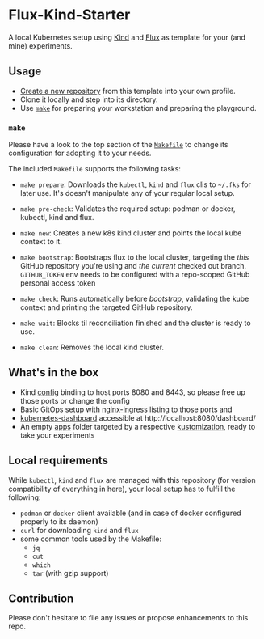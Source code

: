 # Flux-Kind-Starter

A local Kubernetes setup using [Kind](https://kind.sigs.k8s.io/) and [Flux](https://fluxcd.io/) as template for your (and mine) experiments.

## Usage

* [Create a new repository](https://github.com/heubeck/flux-kind-starter/generate) from this template into your own profile.
* Clone it locally and step into its directory.
* Use [`make`](#make) for preparing your workstation and preparing the playground.

### `make`

Please have a look to the top section of the [`Makefile`](Makefile) to change its configuration for adopting it to your needs.

The included `Makefile` supports the following tasks:

* `make prepare`:
  Downloads the `kubectl`, `kind` and `flux` clis to `~/.fks` for later use. It's doesn't manipulate any of your regular local setup.

* `make pre-check`:
  Validates the required setup: podman or docker, kubectl, kind and flux.

* `make new`:
  Creates a new k8s kind cluster and points the local kube context to it.

* `make bootstrap`:
  Bootstraps flux to the local cluster, targeting the _this_ GitHub repository you're using and _the current_ checked out branch.
  `GITHUB_TOKEN` env needs to be configured with a repo-scoped GitHub personal access token

* `make check`:
  Runs automatically before _bootstrap_, validating the kube context and printing the targeted GitHub repository.

* `make wait`:
  Blocks til reconciliation finished and the cluster is ready to use.

* `make clean`:
  Removes the local kind cluster.

## What's in the box

* Kind [config](.kind/config.yaml) binding to host ports 8080 and 8443, so please free up those ports or change the config
* Basic GitOps setup with [nginx-ingress](https://github.com/kubernetes/ingress-nginx/tree/main/charts/ingress-nginx) listing to those ports and
* [kubernetes-dashboard](https://github.com/kubernetes/dashboard/tree/master/charts/helm-chart/kubernetes-dashboard) accessible at http://localhost:8080/dashboard/
* An empty [apps](apps) folder targeted by a respective [kustomization](local-cluster/apps.yaml), ready to take your experiments

## Local requirements

While `kubectl`, `kind` and `flux` are managed with this repository (for version compatibility of everything in here), your local setup has to fulfill the following:

* `podman` or `docker` client available (and in case of docker configured properly to its daemon)
* `curl` for downloading `kind` and `flux`
* some common tools used by the Makefile:
  * `jq`
  * `cut`
  * `which`
  * `tar` (with gzip support)

## Contribution

Please don't hesitate to file any issues or propose enhancements to this repo.

